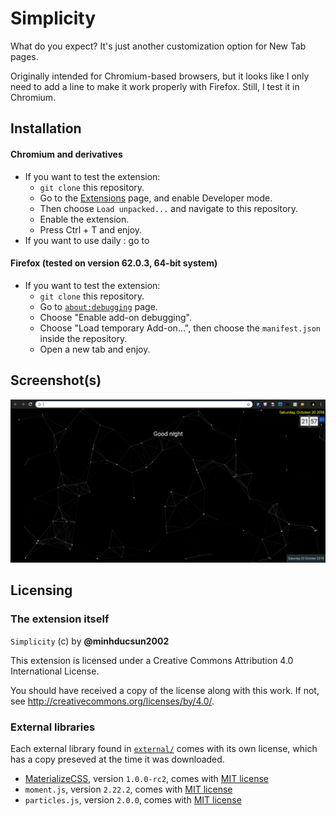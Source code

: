 # Simplicity
What do you expect? It's just another customization option for New Tab pages.

Originally intended for Chromium-based browsers, but it looks like I only need to add a line
to make it work properly with Firefox. Still, I test it in Chromium.

## Installation
#### Chromium and derivatives
- If you want to test the extension:
  - `git clone` this repository.
  - Go to the [Extensions](chrome://extensions) page, and enable Developer mode.
  - Then choose `Load unpacked...` and navigate to this repository.
  - Enable the extension.
  - Press Ctrl + T and enjoy.
- If you want to use daily : go to

#### Firefox (tested on version 62.0.3, 64-bit system)
- If you want to test the extension:
  - `git clone` this repository.
  - Go to [`about:debugging`](about:debugging) page.
  - Choose "Enable add-on debugging".
  - Choose "Load temporary Add-on...", then choose the `manifest.json` inside the repository.
  - Open a new tab and enjoy.

## Screenshot(s)
![Screenshot 1](examples/Screenshot_2018-10-20_21-57-33.png)

## Licensing
### The extension itself
`Simplicity` (c) by **@minhducsun2002**

This extension is licensed under a Creative Commons Attribution 4.0 International License.

You should have received a copy of the license along with this
work. If not, see <http://creativecommons.org/licenses/by/4.0/>.

### External libraries
Each external library found in [`external/`](external/) comes with its own license, which has
a copy preseved at the time it was downloaded.
- [MaterializeCSS](external/materialize/README.md), version `1.0.0-rc2`, comes with [MIT license](external/materialize/LICENSE)
- `moment.js`, version `2.22.2`, comes with [MIT license](external/materialize/LICENSE)
- `particles.js`, version `2.0.0`, comes with [MIT license](external/materialize/LICENSE)
